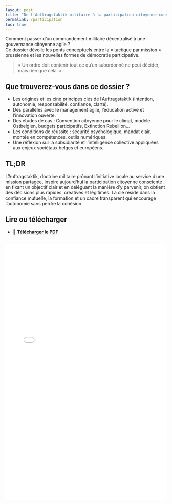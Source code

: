 ```yaml
---
layout: post
title: "De l’Auftragstaktik militaire à la participation citoyenne consciente"
permalink: /participation
toc: true
---
```



Comment passer d’un commandement militaire décentralisé à une gouvernance citoyenne agile ?  
Ce dossier dévoile les ponts conceptuels entre la « tactique par mission » prussienne et les nouvelles formes de démocratie participative.

> « Un ordre doit contenir tout ce qu’un subordonné ne peut décider, mais rien que cela. »

## Que trouverez-vous dans ce dossier ?

- Les origines et les cinq principes clés de l’Auftragstaktik (intention, autonomie, responsabilité, confiance, clarté).  
- Des parallèles avec le management agile, l’éducation active et l’innovation ouverte.  
- Des études de cas : Convention citoyenne pour le climat, modèle Ostbelgien, budgets participatifs, Extinction Rebellion…  
- Les conditions de réussite : sécurité psychologique, mandat clair, montée en compétences, outils numériques.  
- Une réflexion sur la subsidiarité et l’intelligence collective appliquées aux enjeux sociétaux belges et européens.

## TL;DR

L’Auftragstaktik, doctrine militaire prônant l’initiative locale au service d’une mission partagée, inspire aujourd’hui la participation citoyenne consciente : en fixant un objectif clair et en déléguant la manière d’y parvenir, on obtient des décisions plus rapides, créatives et légitimes. La clé réside dans la confiance mutuelle, la formation et un cadre transparent qui encourage l’autonomie sans perdre la cohésion.

## Lire ou télécharger

- 📄 **[Télécharger le PDF](assets/pdf/participation.pdf)** 

<iframe
  src="/assets/pdf/participation.pdf#toolbar=1"
  width="100%"
  height="800"
  style="border: none; margin-top: 1rem;"
  title="Auftragstaktik – dossier PDF">
</iframe>
